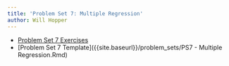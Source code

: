 ```yaml
---
title: 'Problem Set 7: Multiple Regression'
author: Will Hopper
---
```


* [Problem Set 7 Exercises]({{site.baseurl}}/problem_sets/PS7-Multiple-Regression.html) 
* [Problem Set 7 Template]({{site.baseurl}}/problem_sets/PS7 - Multiple Regression.Rmd) 
